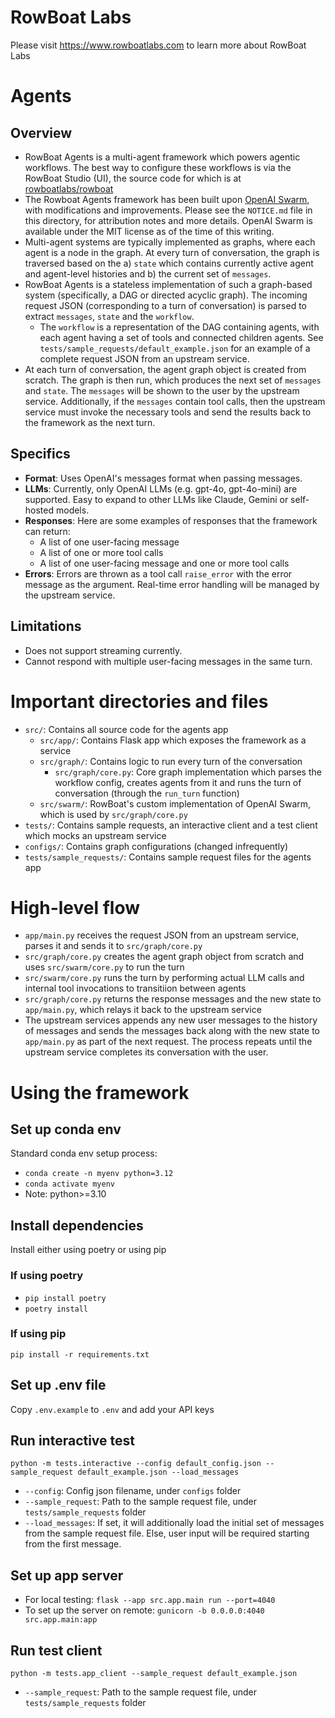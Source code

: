 # RowBoat Labs
Please visit https://www.rowboatlabs.com to learn more about RowBoat Labs

# Agents

## Overview
- RowBoat Agents is a multi-agent framework which powers agentic workflows. The best way to configure these workflows is via the RowBoat Studio (UI), the source code for which is at [rowboatlabs/rowboat](https://github.com/rowboatlabs/rowboat/tree/dev/apps/rowboat)
- The Rowboat Agents framework has been built upon [OpenAI Swarm](https://github.com/openai/swarm), with modifications and improvements. Please see the `NOTICE.md` file in this directory, for attribution notes and more details. OpenAI Swarm is available under the MIT license as of the time of this writing.
- Multi-agent systems are typically implemented as graphs, where each agent is a node in the graph. At every turn of conversation, the graph is traversed based on the a) `state` which contains currently active agent and agent-level histories and b) the current set of `messages`. 
- RowBoat Agents is a stateless implementation of such a graph-based system (specifically, a DAG or directed acyclic graph). The incoming request JSON (corresponding to a turn of conversation) is parsed to extract `messages`, `state` and the `workflow`. 
  - The `workflow` is a representation of the DAG containing agents, with each agent having a set of tools and connected children agents. See `tests/sample_requests/default_example.json` for an example of a complete request JSON from an upstream service.
- At each turn of conversation, the agent graph object is created from scratch. The graph is then run, which produces the next set of `messages` and `state`. The `messages` will be shown to the user by the upstream service. Additionally, if the `messages` contain tool calls, then the upstream service must invoke the necessary tools and send the results back to the framework as the next turn.

## Specifics
- **Format**: Uses OpenAI's messages format when passing messages. 
- **LLMs**: Currently, only OpenAI LLMs (e.g. gpt-4o, gpt-4o-mini) are supported. Easy to expand to other LLMs like Claude, Gemini or self-hosted models.
- **Responses**: Here are some examples of responses that the framework can return:
  - A list of one user-facing message
  - A list of one or more tool calls
  - A list of one user-facing message and one or more tool calls
- **Errors**: Errors are thrown as a tool call `raise_error` with the error message as the argument. Real-time error handling will be managed by the upstream service. 

## Limitations
- Does not support streaming currently.
- Cannot respond with multiple user-facing messages in the same turn.

# Important directories and files
- `src/`: Contains all source code for the agents app
  - `src/app/`: Contains Flask app which exposes the framework as a service
  - `src/graph/`: Contains logic to run every turn of the conversation
    - `src/graph/core.py`: Core graph implementation which parses the workflow config, creates agents from it and runs the turn of conversation (through the `run_turn` function)
  - `src/swarm/`: RowBoat's custom implementation of OpenAI Swarm, which is used by `src/graph/core.py`
- `tests/`: Contains sample requests, an interactive client and a test client which mocks an upstream service
- `configs/`: Contains graph configurations (changed infrequently)
- `tests/sample_requests/`: Contains sample request files for the agents app

# High-level flow
- `app/main.py` receives the request JSON from an upstream service, parses it and sends it to `src/graph/core.py`
- `src/graph/core.py` creates the agent graph object from scratch and uses `src/swarm/core.py` to run the turn
- `src/swarm/core.py` runs the turn by performing actual LLM calls and internal tool invocations to transitiion between agents
- `src/graph/core.py` returns the response messages and the new state to `app/main.py`, which relays it back to the upstream service
- The upstream services appends any new user messages to the history of messages and sends the messages back along with the new state to `app/main.py` as part of the next request. The process repeats until the upstream service completes its conversation with the user.

# Using the framework

## Set up conda env
Standard conda env setup process:
- `conda create -n myenv python=3.12`
- `conda activate myenv`
- Note: python>=3.10

## Install dependencies
Install either using poetry or using pip

### If using poetry
- `pip install poetry`
- `poetry install`

### If using pip
`pip install -r requirements.txt`

## Set up .env file
Copy `.env.example` to `.env` and add your API keys

## Run interactive test
`python -m tests.interactive --config default_config.json --sample_request default_example.json --load_messages`
- `--config`: Config json filename, under `configs` folder
- `--sample_request`: Path to the sample request file, under `tests/sample_requests` folder
- `--load_messages`: If set, it will additionally load the initial set of messages from the sample request file. Else, user input will be required starting from the first message.

## Set up app server

- For local testing: `flask --app src.app.main run --port=4040`
- To set up the server on remote: `gunicorn -b 0.0.0.0:4040 src.app.main:app`

## Run test client
`python -m tests.app_client --sample_request default_example.json`
- `--sample_request`: Path to the sample request file, under `tests/sample_requests` folder